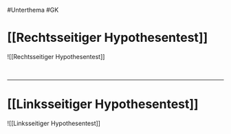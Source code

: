 #Unterthema #GK 

# [[Rechtsseitiger Hypothesentest]]

![[Rechtsseitiger Hypothesentest]]

<br>

___
# [[Linksseitiger Hypothesentest]]

![[Linksseitiger Hypothesentest]]